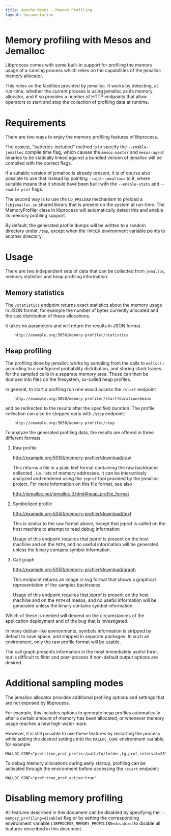 ```yaml
---
title: Apache Mesos - Memory Profiling
layout: documentation
---
```


# Memory profiling with Mesos and Jemalloc

Libprocess comes with some built-in support for profiling the memory usage
of a running process which relies on the capabilities of the jemalloc
memory allocator.

This relies on the facilities provided by jemalloc. It works by detecting, at
run-time, whether the current process is using jemalloc as its memory allocator,
and if so provides a number of HTTP endpoints that allow operators to
start and stop the collection of profiling data at runtime.


# Requirements

There are two ways to enjoy the memory profiling features of libprocess.

The easiest, "batteries-included" method is to specify the `--enable-jemalloc`
compile time flag, which causes the `mesos-master` and `mesos-agent` binaries to
be statically linked against a bundled version of jemalloc will be
compiled with the correct flags.

If a suitable version of jemalloc is already present, it is of course also
possible to use that instead by pointing `--with-jemalloc=` to it, where
suitable means that it should have been built with the `--enable-stats`
and `--enable-prof` flags.

The second way is to use the `LD_PRELOAD` mechanism to preload
a `libjemalloc.so` shared library that is present on the system at run-time.
The MemoryProfiler class in libprocess will automatically detect this and
enable its memory profiling support.

By default, the generated profile dumps will be written to a random directory
under `/tmp`, except when the `TMPDIR` environment variable points to another
directory.


# Usage

There are two independent sets of data that can be collected from `jemalloc`,
memory statistics and heap profiling information.

## Memory statistics

The `/statistics` endpoint returns exact statistics about the memory usage
in JSON format, for example the number of bytes currently allocated and the
size distribution of these allocations.

It takes no parameters and will return the results in JSON format.

        http://example.org:5050/memory-profiler/statistics


## Heap profiling

The profiling done by jemalloc works by sampling from the calls to `malloc()`
according to a configured probability distribution, and storing stack
traces for the sampled calls in a separate memory area. These can then
be dumped into files on the filesystem, so-called heap profiles.

In general, to start a profiling run one would access the `/start` endpoint

        http://example.org:5050/memory-profiler/start?duration=5mins

and be redirected to the results after the specified duration.
The profile collection can also be stopped early with `/stop` endpoint:

        http://example.org:5050/memory-profiler/stop

To analyze the generated profiling data, the results are offered in three
different formats.

  1) Raw profile

        http://example.org:5050/memory-profiler/download/raw

     This returns a file in a plain text format containing the raw backtraces
     collected , i.e. lists of memory addresses. It can be interactively analyzed
     and rendered using the `jeprof` tool provided by the jemalloc project.
     For more information on this file format, see also

       http://jemalloc.net/jemalloc.3.html#heap_profile_format

  2) Symbolized profile

        http://example.org:5050/memory-profiler/download/text

     This is similar to the raw format above, except that jeprof is called on
     the host machine to attempt to read debug information

     Usage of this endpoint requires that jeprof is present on the host machine
     and on the `PATH`, and no useful information will be generated unless the
     binary contains symbol information.

  2) Call graph

        http://example.org:5050/memory-profiler/download/graph

     This endpoint returns an image in svg format that shows a graphical
     representation of the samples backtraces.

     Usage of this endpoint requires that jeprof is present on the host machine
     and on the `PATH` of mesos, and no useful information will be generated
     unless the binary contains symbol information.


Which of these is needed will depend on the circumstances of the application
deployment and of the bug that is investigated.

In many debian-like environments, symbols information is stripped by default
to save space, and shipped in separate packages. In such an environment, only
the raw profile format will be usable.

The call graph presents information in the most immediately useful form,
but is difficult to filter and post-process if non-default output options
are desired.


# Additional sampling modes

The jemalloc allocator provides additional profiling options and settings that
are not exposed by libprocess.

For example, this includes options to generate heap profiles automatically
after a certain amount of memory has been allocated, or whenever memory usage
reaches a new high-water mark.

However, it is still possible to use these features by restarting the process
while adding the desired settings into the `MALLOC_CONF` environment variable,
for example

    MALLOC_CONF="prof:true,prof_prefix:/path/to/folder,lg_prof_interval=20"

To debug memory allocations during early startup, profiling can be activated
through the environment before accessing the `/start` endpoint:

    MALLOC_CONF="prof:true,prof_active:true"

# Disabling memory profiling

All features described in this document can be disabled by specifying
the `--memory_profiling=disabled` flag or by setting the corresponding
environment variable `LIBPROCESS_MEMORY_PROFILING=disabled` to disable all
features described in this document.

